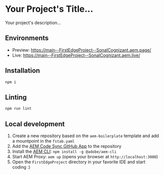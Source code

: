 # Your Project's Title...
Your project's description...

## Environments
- Preview: https://main--FirstEdgeProject--SonalCognizant.aem.page/
- Live: https://main--FirstEdgeProject--SonalCognizant.aem.live/

## Installation

```sh
npm i
```

## Linting

```sh
npm run lint
```

## Local development

1. Create a new repository based on the `aem-boilerplate` template and add a mountpoint in the `fstab.yaml`
1. Add the [AEM Code Sync GitHub App](https://github.com/apps/aem-code-sync) to the repository
1. Install the [AEM CLI](https://github.com/adobe/helix-cli): `npm install -g @adobe/aem-cli`
1. Start AEM Proxy: `aem up` (opens your browser at `http://localhost:3000`)
1. Open the `FirstEdgeProject` directory in your favorite IDE and start coding :)
